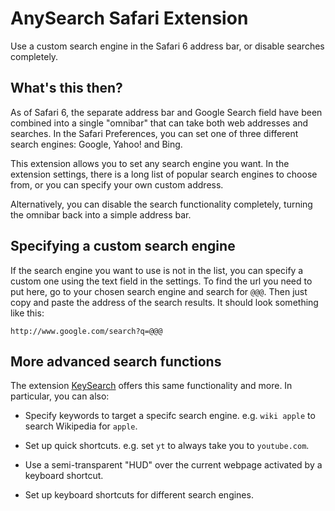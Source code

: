 # AnySearch Safari Extension

Use a custom search engine in the Safari 6 address bar, or disable searches completely.

## What's this then?

As of Safari 6, the separate address bar and Google Search field have been combined into a single "omnibar" that can take both web addresses and searches. In the Safari Preferences, you can set one of three different search engines: Google, Yahoo! and Bing.

This extension allows you to set any search engine you want. In the extension settings, there is a long list of popular search engines to choose from, or you can specify your own custom address.

Alternatively, you can disable the search functionality completely, turning the omnibar back into a simple address bar.

## Specifying a custom search engine

If the search engine you want to use is not in the list, you can specify a custom one using the text field in the settings. To find the url you need to put here, go to your chosen search engine and search for `@@@`. Then just copy and paste the address of the search results. It should look something like this:

    http://www.google.com/search?q=@@@

## More advanced search functions

The extension [KeySearch](http://www.macosxtips.co.uk/keysearch) offers this same functionality and more. In particular, you can also:

- Specify keywords to target a specifc search engine. e.g. `wiki apple` to search Wikipedia for `apple`.

- Set up quick shortcuts. e.g. set `yt` to always take you to `youtube.com`.

- Use a semi-transparent "HUD" over the current webpage activated by a keyboard shortcut.

- Set up keyboard shortcuts for different search engines.
